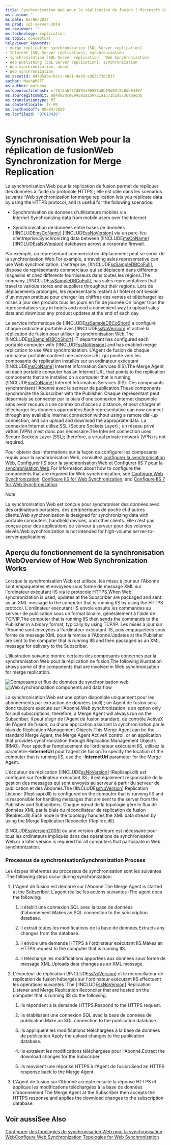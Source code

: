 ```yaml
---
title: Synchronisation Web pour la réplication de fusion | Microsoft Docs
ms.custom: ''
ms.date: 03/06/2017
ms.prod: sql-server-2014
ms.reviewer: ''
ms.technology: replication
ms.topic: conceptual
helpviewer_keywords:
- merge replication synchronization [SQL Server replication]
- Internet [SQL Server replication], synchronization
- synchronization [SQL Server replication], Web Synchronization
- Web publishing [SQL Server replication], synchronization
- Web synchronization, about
- Web synchronization
ms.assetid: 84785aba-b2c1-4821-9e9d-a363c73dcb37
author: MashaMSFT
ms.author: mathoma
ms.openlocfilehash: ef7bf5a6f77d593a90508a0b69d02f8c0db04407
ms.sourcegitcommit: ad4d92dce894592a259721a1571b1d8736abacdb
ms.translationtype: MT
ms.contentlocale: fr-FR
ms.lasthandoff: 08/04/2020
ms.locfileid: "87613426"
---
```

# <a name="web-synchronization-for-merge-replication"></a><span data-ttu-id="efc30-102">Synchronisation Web pour la réplication de fusion</span><span class="sxs-lookup"><span data-stu-id="efc30-102">Web Synchronization for Merge Replication</span></span>
  <span data-ttu-id="efc30-103">La synchronisation Web pour la réplication de fusion permet de répliquer des données à l'aide du protocole HTTPS ; elle est utile dans les scénarios suivants :</span><span class="sxs-lookup"><span data-stu-id="efc30-103">Web synchronization for merge replication lets you replicate data by using the HTTPS protocol, and is useful for the following scenarios:</span></span>

-   <span data-ttu-id="efc30-104">Synchronisation de données d'utilisateurs mobiles via Internet.</span><span class="sxs-lookup"><span data-stu-id="efc30-104">Synchronizing data from mobile users over the Internet.</span></span>

-   <span data-ttu-id="efc30-105">Synchronisation de données entre bases de données [!INCLUDE[msCoName](../../includes/msconame-md.md)] [!INCLUDE[ssNoVersion](../../includes/ssnoversion-md.md)] via un pare-feu d’entreprise.</span><span class="sxs-lookup"><span data-stu-id="efc30-105">Synchronizing data between [!INCLUDE[msCoName](../../includes/msconame-md.md)] [!INCLUDE[ssNoVersion](../../includes/ssnoversion-md.md)] databases across a corporate firewall.</span></span>

 <span data-ttu-id="efc30-106">Par exemple, un représentant commercial en déplacement peut se servir de la synchronisation Web.</span><span class="sxs-lookup"><span data-stu-id="efc30-106">For example, a traveling sales representative can use Web synchronization.</span></span> <span data-ttu-id="efc30-107">L'entreprise, [!INCLUDE[ssSampleDBCoFull](../../includes/sssampledbcofull-md.md)], dispose de représentants commerciaux qui se déplacent dans différents magasins et chez différents fournisseurs dans toutes les régions.</span><span class="sxs-lookup"><span data-stu-id="efc30-107">The company, [!INCLUDE[ssSampleDBCoFull](../../includes/sssampledbcofull-md.md)], has sales representatives that travel to various stores and suppliers throughout their regions.</span></span> <span data-ttu-id="efc30-108">Lors de déplacements prolongés, les représentants restent à l'hôtel et ont besoin d'un moyen pratique pour charger les chiffres des ventes et télécharger les mises à jour des produits tous les jours en fin de journée.</span><span class="sxs-lookup"><span data-stu-id="efc30-108">On longer trips the representatives stay in hotels and need a convenient way to upload sales data and download any product updates at the end of each day.</span></span>

 <span data-ttu-id="efc30-109">Le service informatique de [!INCLUDE[ssSampleDBCoShort](../../includes/sssampledbcoshort-md.md)] a configuré chaque ordinateur portable avec [!INCLUDE[ssNoVersion](../../includes/ssnoversion-md.md)] et activé la réplication de fusion pour utiliser la synchronisation Web.</span><span class="sxs-lookup"><span data-stu-id="efc30-109">The [!INCLUDE[ssSampleDBCoShort](../../includes/sssampledbcoshort-md.md)] IT department has configured each portable computer with [!INCLUDE[ssNoVersion](../../includes/ssnoversion-md.md)] and has enabled merge replication to use Web synchronization.</span></span> <span data-ttu-id="efc30-110">L'Agent de fusion de chaque ordinateur portable contient une adresse URL qui pointe vers les composants de réplication installés sur un ordinateur exécutant [!INCLUDE[msCoName](../../includes/msconame-md.md)] Internet Information Services (IIS).</span><span class="sxs-lookup"><span data-stu-id="efc30-110">The Merge Agent on each portable computer has an Internet URL that points to the replication components that are installed on a computer that is running [!INCLUDE[msCoName](../../includes/msconame-md.md)] Internet Information Services (IIS).</span></span> <span data-ttu-id="efc30-111">Ces composants synchronisent l'Abonné avec le serveur de publication.</span><span class="sxs-lookup"><span data-stu-id="efc30-111">These components synchronize the Subscriber with the Publisher.</span></span> <span data-ttu-id="efc30-112">Chaque représentant peut désormais se connecter par le biais d'une connexion Internet disponible sans avoir recours à une connexion d'accès à distance, et peut charger et télécharger les données appropriées.</span><span class="sxs-lookup"><span data-stu-id="efc30-112">Each representative can now connect through any available Internet connection without using a remote dial-up connection, and can upload and download the appropriate data.</span></span> <span data-ttu-id="efc30-113">La connexion Internet utilise SSL (Secure Sockets Layer) ; un réseau privé virtuel (VPN) n'est donc pas nécessaire.</span><span class="sxs-lookup"><span data-stu-id="efc30-113">The Internet connection uses Secure Sockets Layer (SSL); therefore, a virtual private network (VPN) is not required.</span></span>

 <span data-ttu-id="efc30-114">Pour obtenir des informations sur la façon de configurer les composants requis pour la synchronisation Web, consultez [configurer la synchronisation Web](configure-web-synchronization.md), [Configurer IIS pour la synchronisation Web](configure-iis-for-web-synchronization.md) et [Configurer IIS 7 pour la synchronisation Web](configure-iis-7-for-web-synchronization.md).</span><span class="sxs-lookup"><span data-stu-id="efc30-114">For information about how to configure the components that are required for Web synchronization, see [Configure Web Synchronization](configure-web-synchronization.md), [Configure IIS for Web Synchronization](configure-iis-for-web-synchronization.md), and [Configure IIS 7 for Web Synchronization](configure-iis-7-for-web-synchronization.md).</span></span>

> [!NOTE]
>  <span data-ttu-id="efc30-115">La synchronisation Web est conçue pour synchroniser des données avec des ordinateurs portables, des périphériques de poche et d'autres clients.</span><span class="sxs-lookup"><span data-stu-id="efc30-115">Web synchronization is designed for synchronizing data with portable computers, handheld devices, and other clients.</span></span> <span data-ttu-id="efc30-116">Elle n'est pas conçue pour des applications de serveur à serveur pour des volumes élevés.</span><span class="sxs-lookup"><span data-stu-id="efc30-116">Web synchronization is not intended for high-volume server-to-server applications.</span></span>

## <a name="overview-of-how-web-synchronization-works"></a><span data-ttu-id="efc30-117">Aperçu du fonctionnement de la synchronisation Web</span><span class="sxs-lookup"><span data-stu-id="efc30-117">Overview of How Web Synchronization Works</span></span>
 <span data-ttu-id="efc30-118">Lorsque la synchronisation Web est utilisée, les mises à jour sur l'Abonné sont empaquetées et envoyées sous forme de message XML sur l'ordinateur exécutant IIS via le protocole HTTPS.</span><span class="sxs-lookup"><span data-stu-id="efc30-118">When Web synchronization is used, updates at the Subscriber are packaged and sent as an XML message to the computer that is running IIS by using the HTTPS protocol.</span></span> <span data-ttu-id="efc30-119">L'ordinateur exécutant IIS envoie ensuite les commandes au serveur de publication sous un format binaire, généralement à l'aide de TCP/IP.</span><span class="sxs-lookup"><span data-stu-id="efc30-119">The computer that is running IIS then sends the commands to the Publisher in a binary format, typically by using TCP/IP.</span></span> <span data-ttu-id="efc30-120">Les mises à jour sur l'Abonné sont envoyées à l'ordinateur exécutant IIS, puis empaquetées sous forme de message XML pour la remise à l'Abonné.</span><span class="sxs-lookup"><span data-stu-id="efc30-120">Updates at the Publisher are sent to the computer that is running IIS and then packaged as an XML message for delivery to the Subscriber.</span></span>

 <span data-ttu-id="efc30-121">L'illustration suivante montre certains des composants concernés par la synchronisation Web pour la réplication de fusion.</span><span class="sxs-lookup"><span data-stu-id="efc30-121">The following illustration shows some of the components that are involved in Web synchronization for merge replication.</span></span>

 <span data-ttu-id="efc30-122">![Composants et flux de données de synchronisation web](media/web-sync01.gif "Composants et flux de données de synchronisation web")</span><span class="sxs-lookup"><span data-stu-id="efc30-122">![Web synchronization components and data flow](media/web-sync01.gif "Web synchronization components and data flow")</span></span>

 <span data-ttu-id="efc30-123">La synchronisation Web est une option disponible uniquement pour les abonnements par extraction de données (pull) ; un Agent de fusion sera donc toujours exécuté sur l'Abonné.</span><span class="sxs-lookup"><span data-stu-id="efc30-123">Web synchronization is an option only for pull subscriptions; therefore, a Merge Agent will always run on the Subscriber.</span></span> <span data-ttu-id="efc30-124">Il peut s'agir de l'Agent de fusion standard, du contrôle ActiveX de l'Agent de fusion, ou d'une application assurant la synchronisation par le biais de Replication Management Objects.</span><span class="sxs-lookup"><span data-stu-id="efc30-124">This Merge Agent can be the standard Merge Agent, the Merge Agent ActiveX control, or an application that provides synchronization through Replication Management Objects (RMO).</span></span> <span data-ttu-id="efc30-125">Pour spécifier l’emplacement de l’ordinateur exécutant IIS, utilisez le paramètre **-InternetUrl** pour l’agent de fusion.</span><span class="sxs-lookup"><span data-stu-id="efc30-125">To specify the location of the computer that is running IIS, use the **-InternetUrl** parameter for the Merge Agent.</span></span>

 <span data-ttu-id="efc30-126">L'écouteur de réplication [!INCLUDE[ssNoVersion](../../includes/ssnoversion-md.md)] (Replisapi.dll) est configuré sur l'ordinateur exécutant IIS ; il est également responsable de la gestion des messages qui sont envoyés au serveur à partir du serveur de publication et des Abonnés.</span><span class="sxs-lookup"><span data-stu-id="efc30-126">The [!INCLUDE[ssNoVersion](../../includes/ssnoversion-md.md)] Replication Listener (Replisapi.dll) is configured on the computer that is running IIS and is responsible for handling messages that are sent to the server from the Publisher and Subscribers.</span></span> <span data-ttu-id="efc30-127">Chaque nœud de la topologie gère le flux de données XML par le biais du réconciliateur de réplication de fusion (Replrec.dll).</span><span class="sxs-lookup"><span data-stu-id="efc30-127">Each node in the topology handles the XML data stream by using the Merge Replication Reconciler (Replrec.dll).</span></span>

 [!INCLUDE[ssVersion2005](../../includes/ssversion2005-md.md)] <span data-ttu-id="efc30-128">ou une version ultérieure est nécessaire pour tous les ordinateurs impliqués dans des opérations de synchronisation Web.</span><span class="sxs-lookup"><span data-stu-id="efc30-128">or a later version is required for all computers that participate in Web synchronization.</span></span>

### <a name="synchronization-process"></a><span data-ttu-id="efc30-129">Processus de synchronisation</span><span class="sxs-lookup"><span data-stu-id="efc30-129">Synchronization Process</span></span>
 <span data-ttu-id="efc30-130">Les étapes inhérentes au processus de synchronisation sont les suivantes :</span><span class="sxs-lookup"><span data-stu-id="efc30-130">The following steps occur during synchronization:</span></span>

1.  <span data-ttu-id="efc30-131">L'Agent de fusion est démarré sur l'Abonné.</span><span class="sxs-lookup"><span data-stu-id="efc30-131">The Merge Agent is started at the Subscriber.</span></span> <span data-ttu-id="efc30-132">L'agent réalise les actions suivantes :</span><span class="sxs-lookup"><span data-stu-id="efc30-132">The agent does the following:</span></span>

    1.  <span data-ttu-id="efc30-133">Il établit une connexion SQL avec la base de données d'abonnement.</span><span class="sxs-lookup"><span data-stu-id="efc30-133">Makes an SQL connection to the subscription database.</span></span>

    2.  <span data-ttu-id="efc30-134">Il extrait toutes les modifications de la base de données.</span><span class="sxs-lookup"><span data-stu-id="efc30-134">Extracts any changes from the database.</span></span>

    3.  <span data-ttu-id="efc30-135">Il envoie une demande HTTPS à l'ordinateur exécutant IIS.</span><span class="sxs-lookup"><span data-stu-id="efc30-135">Makes an HTTPS request to the computer that is running IIS.</span></span>

    4.  <span data-ttu-id="efc30-136">Il télécharge les modifications apportées aux données sous forme de message XML.</span><span class="sxs-lookup"><span data-stu-id="efc30-136">Uploads data changes as an XML message.</span></span>

2.  <span data-ttu-id="efc30-137">L'écouteur de réplication [!INCLUDE[ssNoVersion](../../includes/ssnoversion-md.md)] et le réconciliateur de réplication de fusion hébergés sur l'ordinateur exécutant IIS effectuent les opérations suivantes :</span><span class="sxs-lookup"><span data-stu-id="efc30-137">The [!INCLUDE[ssNoVersion](../../includes/ssnoversion-md.md)] Replication Listener and Merge Replication Reconciler that are hosted on the computer that is running IIS do the following:</span></span>

    1.  <span data-ttu-id="efc30-138">Ils répondent à la demande HTTPS.</span><span class="sxs-lookup"><span data-stu-id="efc30-138">Respond to the HTTPS request.</span></span>

    2.  <span data-ttu-id="efc30-139">Ils établissent une connexion SQL avec la base de données de publication.</span><span class="sxs-lookup"><span data-stu-id="efc30-139">Make an SQL connection to the publication database.</span></span>

    3.  <span data-ttu-id="efc30-140">Ils appliquent les modifications téléchargées à la base de données de publication.</span><span class="sxs-lookup"><span data-stu-id="efc30-140">Apply the upload changes to the publication database.</span></span>

    4.  <span data-ttu-id="efc30-141">Ils extraient les modifications téléchargées pour l'Abonné.</span><span class="sxs-lookup"><span data-stu-id="efc30-141">Extract the download changes for the Subscriber.</span></span>

    5.  <span data-ttu-id="efc30-142">Ils renvoient une réponse HTTPS à l'Agent de fusion.</span><span class="sxs-lookup"><span data-stu-id="efc30-142">Send an HTTPS response back to the Merge Agent.</span></span>

3.  <span data-ttu-id="efc30-143">L'Agent de fusion sur l'Abonné accepte ensuite la réponse HTTPS et applique les modifications téléchargées à la base de données d'abonnement.</span><span class="sxs-lookup"><span data-stu-id="efc30-143">The Merge Agent at the Subscriber then accepts the HTTPS response and applies the download changes to the subscription database.</span></span>

## <a name="see-also"></a><span data-ttu-id="efc30-144">Voir aussi</span><span class="sxs-lookup"><span data-stu-id="efc30-144">See Also</span></span>
 <span data-ttu-id="efc30-145">[Configurer](configure-web-synchronization.md) [des topologies de synchronisation Web pour la synchronisation Web](topologies-for-web-synchronization.md)</span><span class="sxs-lookup"><span data-stu-id="efc30-145">[Configure Web Synchronization](configure-web-synchronization.md) [Topologies for Web Synchronization](topologies-for-web-synchronization.md)</span></span>


